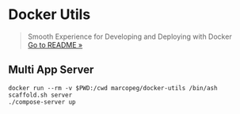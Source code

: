 # Docker Utils
> Smooth Experience for Developing and Deploying with Docker  
> [Go to README &raquo;](../../README.md)

## Multi App Server

```
docker run --rm -v $PWD:/cwd marcopeg/docker-utils /bin/ash scaffold.sh server
./compose-server up
```